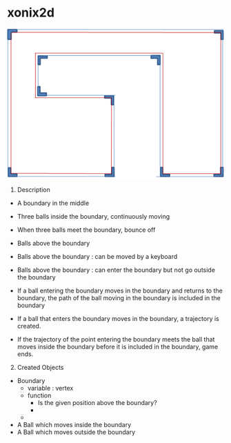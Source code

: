 # xonix2d

![Download..](description.PNG)

1. Description
- A boundary in the middle
- Three balls inside the boundary, continuously moving
- When three balls meet the boundary, bounce off

- Balls above the boundary
- Balls above the boundary : can be moved by a keyboard
- Balls above the boundary : can enter the boundary but not go outside the boundary

- If a ball entering the boundary moves in the boundary and returns to the boundary, the path of the ball moving in the boundary is included in the boundary
- If a ball that enters the boundary moves in the boundary, a trajectory is created.
- If the trajectory of the point entering the boundary meets the ball that moves inside the boundary before it is included in the boundary, game ends.


2. Created Objects
- Boundary
  - variable : vertex
  - function
      - Is the given position above the boundary?
      - 
  - 
- A Ball which moves inside the boundary
- A Ball which moves outside the boundary
